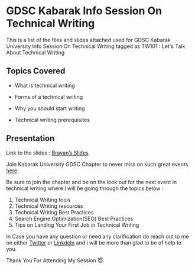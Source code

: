 # GDSC Kabarak Info Session On Technical Writing
This is a list of the files and slides attached used for GDSC Kabarak University Info Session On Technical Writing tagged as TW101 : Let's Talk About Technical Writing

## Topics Covered


- What is technical writing


- Forms of a technical writing


- Why you should start writing


- Technical writing prerequisites


## Presentation 

Link to the slides : [Brayan’s Slides](https://www.canva.com/design/DAFBNQd-P3k/EAMuQi4CtLn4zR7mMuRpYw/edit#)

Join Kabarak University GDSC Chapter to never miss on such great events [here](https://gdsc.community.dev/kabarak-university/).

Be sure to join the chapter and be on the look out for the next event in technical writing where I will be going through the topics below :


1. Technical Writing tools
2. Technical Writing resources
3. Technical Writing Best Practices
4. Search Engine Optimization(SEO) Best Practices
5. Tips on Landing Your First Job in Technical Writing

In Case you have any question or need any clarification do reach out to me on either [Twitter](https://twitter.com/Kai_mwanyumba) or [LinkdeIn](https://www.linkdin.com/in/brayan-mwanyumba-3094982227) and i will be more than glad to be of help to you.

Thank You For Attending My Session 😇 




